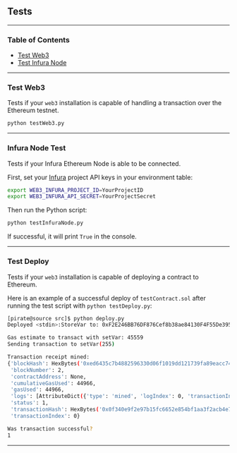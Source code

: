 ## Tests

---

### **Table of Contents**
  - [Test Web3](#test-web3)
  - [Test Infura Node](#test-infura-node)

---

### Test Web3
Tests if your ``web3`` installation is capable of handling a transaction over the Ethereum testnet.

```bash
python testWeb3.py
```

---

### Infura Node Test
Tests if your Infura Ethereum Node is able to be connected.

First, set your [Infura](https://infura.io/) project API keys in your environment table:
```bash
export WEB3_INFURA_PROJECT_ID=YourProjectID
export WEB3_INFURA_API_SECRET=YourProjectSecret
```

Then run the Python script:
```bash
python testInfuraNode.py
```

If successful, it will print ``True`` in the console.

---

### Test Deploy
Tests if your ``web3`` installation is capable of deploying a contract to Ethereum.

Here is an example of a successful deploy of ``testContract.sol`` after running the test script with ``python testDeploy.py``:
```bash
[pirate@source src]$ python deploy.py
Deployed <stdin>:StoreVar to: 0xF2E246BB76DF876Cef8b38ae84130F4F55De395b

Gas estimate to transact with setVar: 45559
Sending transaction to setVar(255)

Transaction receipt mined:
{'blockHash': HexBytes('0xed6435c7b4882596330d06f1019dd121739fa89eacc749991f67de96a4521eba'),
 'blockNumber': 2,
 'contractAddress': None,
 'cumulativeGasUsed': 44966,
 'gasUsed': 44966,
 'logs': [AttributeDict({'type': 'mined', 'logIndex': 0, 'transactionIndex': 0, 'transactionHash': HexBytes('0x0f340e9f2e97b15fc6652e854bf1aa3f2acb4e75cc298aa132589b0e383f3a03'), 'blockHash': HexBytes('0xed6435c7b4882596330d06f1019dd121739fa89eacc749991f67de96a4521eba'), 'blockNumber': 2, 'address': '0xF2E246BB76DF876Cef8b38ae84130F4F55De395b', 'data': '0x', 'topics': [HexBytes('0x6c2b4666ba8da5a95717621d879a77de725f3d816709b9cbe9f059b8f875e284'), HexBytes('0x00000000000000000000000000000000000000000000000000000000000000ff')]})],
 'status': 1,
 'transactionHash': HexBytes('0x0f340e9f2e97b15fc6652e854bf1aa3f2acb4e75cc298aa132589b0e383f3a03'),
 'transactionIndex': 0}

Was transaction successful?
1
```

---